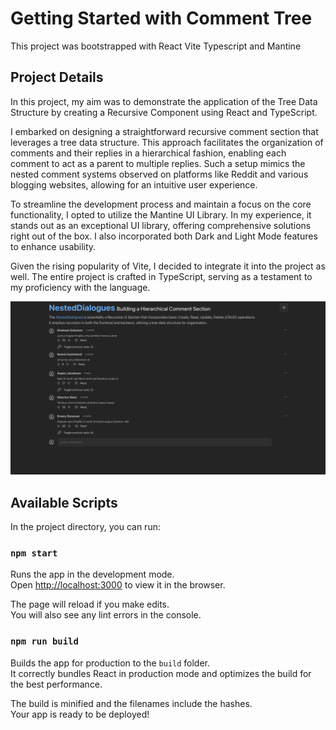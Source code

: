 # Getting Started with Comment Tree

This project was bootstrapped with React Vite Typescript and Mantine

## Project Details

In this project, my aim was to demonstrate the application of the Tree Data Structure by creating a Recursive Component using React and TypeScript.

I embarked on designing a straightforward recursive comment section that leverages a tree data structure. This approach facilitates the organization of comments and their replies in a hierarchical fashion, enabling each comment to act as a parent to multiple replies. Such a setup mimics the nested comment systems observed on platforms like Reddit and various blogging websites, allowing for an intuitive user experience.

To streamline the development process and maintain a focus on the core functionality, I opted to utilize the Mantine UI Library. In my experience, it stands out as an exceptional UI library, offering comprehensive solutions right out of the box. I also incorporated both Dark and Light Mode features to enhance usability.

Given the rising popularity of Vite, I decided to integrate it into the project as well. The entire project is crafted in TypeScript, serving as a testament to my proficiency with the language.

![image info](./public/comment_tree.png)

## Available Scripts

In the project directory, you can run:

### `npm start`

Runs the app in the development mode.\
Open [http://localhost:3000](http://localhost:3000) to view it in the browser.

The page will reload if you make edits.\
You will also see any lint errors in the console.

### `npm run build`

Builds the app for production to the `build` folder.\
It correctly bundles React in production mode and optimizes the build for the best performance.

The build is minified and the filenames include the hashes.\
Your app is ready to be deployed!
